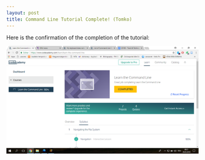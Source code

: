 ```yaml
---
layout: post
title: Command Line Tutorial Complete! (Tomko)
---
```


Here is the confirmation of the completion of the tutorial:

![](../img/tomko/zoltan_tomko_command_line.png)
